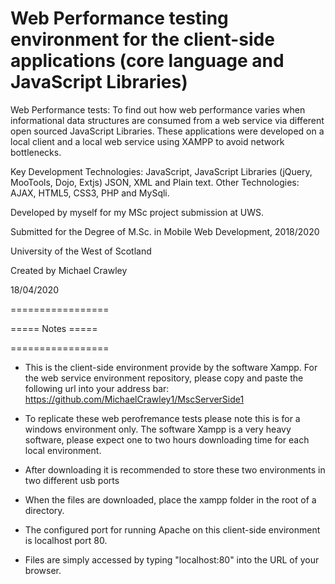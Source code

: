 # Web Performance testing environment for the client-side applications (core language and JavaScript Libraries) 


Web Performance tests: To find out how web performance varies when informational data structures are consumed from a web service via different open sourced JavaScript Libraries. These applications were developed on a local client and a local web service using XAMPP to avoid network bottlenecks.

Key Development Technologies: JavaScript, JavaScript Libraries (jQuery, MooTools, Dojo, Extjs) JSON, XML and Plain text. 
Other Technologies:	AJAX, HTML5, CSS3, PHP and MySqli.


Developed by myself for my MSc project submission at UWS.

Submitted for the Degree of M.Sc. in Mobile Web Development, 2018/2020

University of the West of Scotland

Created by Michael Crawley

18/04/2020 

=================

===== Notes =====

=================


-	This is the client-side environment provide by the software Xampp.  For the web service environment repository, please copy and paste the following url into your address bar: https://github.com/MichaelCrawley1/MscServerSide1

-	To replicate these web perofremance tests please note this is for a windows environment only.  The software Xampp is a very heavy software, please expect one to two hours downloading time for each local environment.

-	After downloading it is recommended to store these two environments in two different usb ports

-	When the files are downloaded, place the xampp folder in the root of a directory.

-	The configured port for running Apache on this client-side environment is localhost port 80.

-	Files are simply accessed by typing "localhost:80" into the URL of your browser.


 
